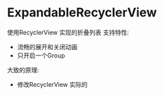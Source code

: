 # ExpandableRecyclerView
使用RecyclerView 实现的折叠列表
支持特性:
- 流畅的展开和关闭动画
- 只开启一个Group


大致的原理:
- 修改RecyclerView 实际的